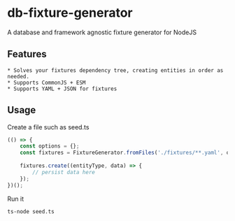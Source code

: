 # db-fixture-generator

A database and framework agnostic fixture generator for NodeJS

## Features

    * Solves your fixtures dependency tree, creating entities in order as needed.
    * Supports CommonJS + ESM
    * Supports YAML + JSON for fixtures

## Usage

Create a file such as seed.ts

```ts
(() => {
    const options = {};
    const fixtures = FixtureGenerator.fromFiles('./fixtures/**.yaml', options);
    
    fixtures.create((entityType, data) => {
        // persist data here
    });
})();
```

Run it

```shell
ts-node seed.ts
```
